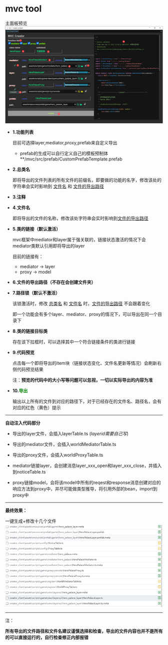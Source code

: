 # mvc tool

主面板预览
<img src='./imgs/1.png'>

- **1.功能列表**

    目前可选择layer,mediator,proxy,prefab来自定义导出
    
    - prefab的生成可以自行定义自己的模板预制体 **/mvc/src/prefab/CustomPrefabTemplate.prefab
- **2.总类名 <a id='2'></a>**

    即将导出的文件列表的所有文件的前缀名，即要做的功能的名字，修改该处的字符串会实时影响到 <a href='#4'>文件名</a> 和 <a href='#6'>文件的导出路径</a>
- **3.注释**

- **4.文件名<a id='4'></a>**

    即将导出的文件的名称，修改该处字符串会实时影响到<a href='#6'>文件的导出路径</a>

- **5.类的链接（默认激活）**

    mvc框架中mediator和layer属于强关联的，链接状态激活的情况下会mediator类默认引用即将导出的layer

    目前的链接有：
  - mediator -> layer
  - proxy -> model

- **6.文件的导出路径（不存在会创建文件夹）<a id='6'></a>**

- **7.路径锁（默认不激活）**

    该锁激活时，修改 <a href='#2'>总类名</a> 和 <a href='#4'>文件名</a> 时，<a href='#2'>文件的导出路径</a> 不会跟着变化

    即一个功能会有多个layer、mediator、proxy的情况下，可以导出在同一个目录下

- **8.类的链接目标类**

    存在该下拉框时，可以选择其中一个符合链接条件的类进行链接

- **9.代码预览**

    点击每一个即将导出的item块（链接状态变化、文件名更新等情况）会刷新右侧代码预览结果

    注：**预览的代码中的大小写等问题可以忽视，一切以实际导出的内容为准**

- **10.<font color=green>导出</font>**

    输出以上所有的文件到对应的路径下，对于已经存在的文件名、路径名，会有对应的红色（黄色）提示

------

**自动注入代码部分**

- 导出的layer文件，会插入layerTable.ts (_layerid需要自己写_)
- 导出的mediator文件，会插入worldMediatorTable.ts
- 导出的proxy文件，会插入worldProxyTable.ts


- mediator链接layer，会创建消息layer_xxx_open和layer_xxx_close，并插入到noticeTable.ts
- proxy链接model，会将该model中所有的reqest和response消息创建对应的响应方法到proxy中，并尽可能做类型推导，将引用外部的bean，import到proxy中

------

**最终效果：**

一键生成+修改十几个文件
<img src='./imgs/2.jpg'>

------

注：

**所有导出的文件路径和文件名建议谨慎选择和检查，导出的文件内容也并不是所有的可以直接运行的，自行检查修正内部报错**
